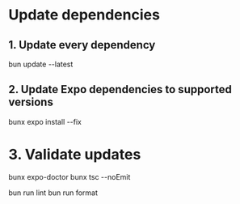 # Update dependencies

## 1. Update every dependency

bun update --latest

## 2. Update Expo dependencies to supported versions

bunx expo install --fix

# 3. Validate updates

bunx expo-doctor
bunx tsc --noEmit

bun run lint
bun run format
